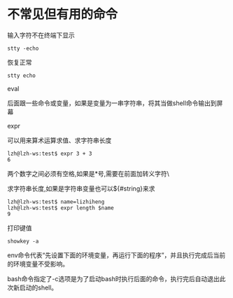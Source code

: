 # 不常见但有用的命令



输入字符不在终端下显示

```shell
stty -echo
```

恢复正常

```shell
stty echo
```



eval

后面跟一些命令或变量，如果是变量为一串字符串，将其当做shell命令输出到屏幕



expr

可以用来算术运算求值、求字符串长度

```shell
lzh@lzh-ws:test$ expr 3 + 3
6
```

两个数字之间必须有空格,如果是*号,需要在前面加转义字符\

求字符串长度,如果是字符串变量也可以${#string}来求

```shell
lzh@lzh-ws:test$ name=lizhiheng
lzh@lzh-ws:test$ expr length $name
9
```



打印键值

```shell
showkey -a
```



env命令代表“先设置下面的环境变量，再运行下面的程序”，并且执行完成后当前的环境变量不受影响。

bash命令指定了-c选项是为了启动bash时执行后面的命令，执行完后自动退出此次新启动的shell。









